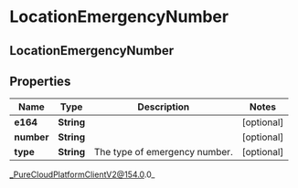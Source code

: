 # LocationEmergencyNumber

## LocationEmergencyNumber

## Properties

|Name | Type | Description | Notes|
|------------ | ------------- | ------------- | -------------|
| **e164** | **String** |  | [optional] |
| **number** | **String** |  | [optional] |
| **type** | **String** | The type of emergency number. | [optional] |



_PureCloudPlatformClientV2@154.0.0_
